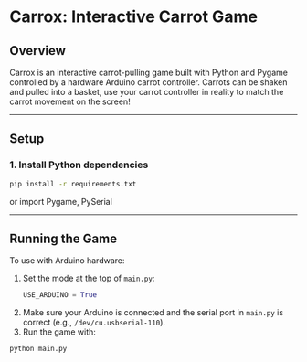 # Carrox: Interactive Carrot Game

## Overview

Carrox is an interactive carrot-pulling game built with Python and Pygame controlled by a hardware Arduino carrot controller. 
Carrots can be shaken and pulled into a basket, use your carrot controller in reality to match the carrot movement on the screen!

---

## Setup

### 1. Install Python dependencies

```bash
pip install -r requirements.txt
```
or import  Pygame, PySerial

---

## Running the Game

To use with Arduino hardware:

1. Set the mode at the top of `main.py`:
   ```python
   USE_ARDUINO = True
   ```
2. Make sure your Arduino is connected and the serial port in `main.py` is correct (e.g., `/dev/cu.usbserial-110`).
3. Run the game with:
  ```
  python main.py
  ```



